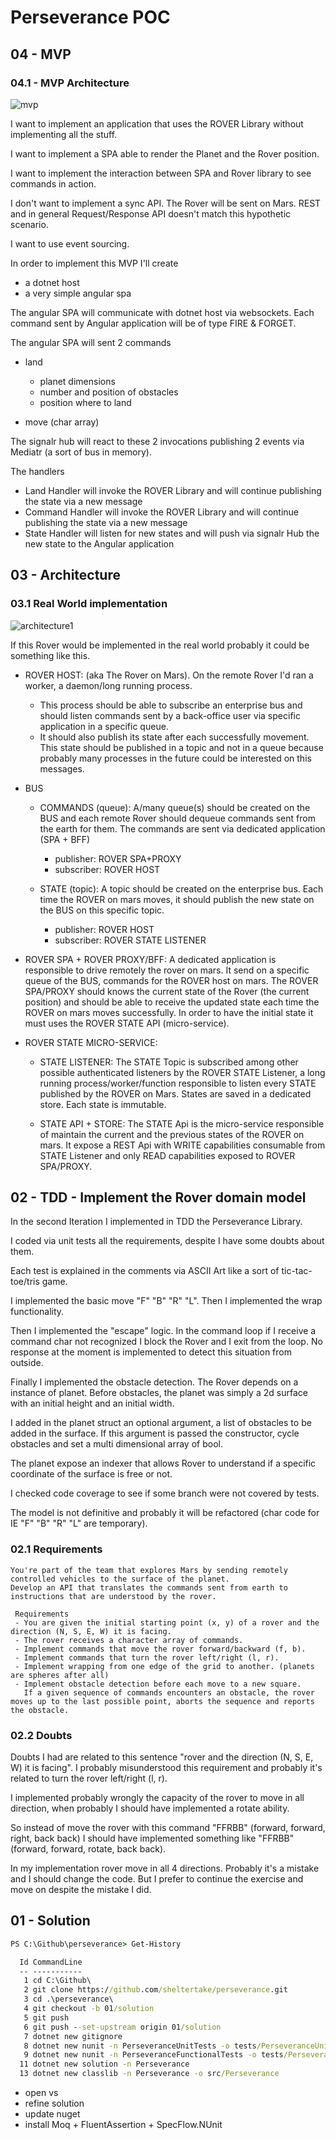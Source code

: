 # Perseverance POC

## 04 - MVP

### 04.1 - MVP Architecture

![mvp](./docs/mvp.png)

I want to implement an application that uses the ROVER Library without implementing all the stuff.

I want to implement a SPA able to render the Planet and the Rover position.

I want to implement the interaction between SPA and Rover library to see commands in action.

I don't want to implement a sync API. The Rover will be sent on Mars. REST and in general Request/Response API doesn't match this hypothetic scenario.

I want to use event sourcing.

In order to implement this MVP I'll create 
 - a dotnet host 
 - a very simple angular spa

The angular SPA will communicate with dotnet host via websockets.
Each command sent by Angular application will be of type FIRE & FORGET.

The angular SPA will sent 2 commands
 - land 
   - planet dimensions
   - number and position of obstacles
   - position where to land


 - move (char array)

The signalr hub will react to these 2 invocations publishing 2 events via Mediatr (a sort of bus in memory).

The handlers
 - Land Handler will invoke the ROVER Library and will continue publishing the state via a new message
 - Command Handler will invoke the ROVER Library and will continue publishing the state via a new message
 - State Handler will listen for new states and will push via signalr Hub the new state to the Angular application


## 03 - Architecture

### 03.1 Real World implementation

![architecture1](./docs/architecture.png)

If this Rover would be implemented in the real world probably it could be something like this.

- ROVER HOST: (aka The Rover on Mars). On the remote Rover I'd ran a worker, a daemon/long running process. 
   - This process should be able to subscribe an enterprise bus and should listen commands sent by a back-office user via specific application in a specific queue.
   - It should also publish its state after each successfully movement. This state should be published in a topic and not in a queue because probably many processes in the future could be interested on this messages.

- BUS 
  - COMMANDS (queue): A/many queue(s) should be created on the BUS and each remote Rover should dequeue commands sent from the earth for them. The commands are sent via dedicated application (SPA + BFF)
    - publisher: ROVER SPA+PROXY
    - subscriber: ROVER HOST


  - STATE (topic): A topic should be created on the enterprise bus. Each time the ROVER on mars moves, it should publish the new state on the BUS on this specific topic. 
    - publisher: ROVER HOST
    - subscriber: ROVER STATE LISTENER

- ROVER SPA + ROVER PROXY/BFF: A dedicated application is responsible to drive remotely the rover on mars. It send on a specific queue of the BUS, commands for the ROVER host on mars. The ROVER SPA/PROXY should knows the current state of the Rover (the current position) and should be able to receive the updated state each time the ROVER on mars moves successfully. In order to have the initial state it must uses the ROVER STATE API (micro-service).  

- ROVER STATE MICRO-SERVICE:
  - STATE LISTENER: The STATE Topic is subscribed among other possible authenticated listeners by the ROVER STATE Listener, a long running process/worker/function responsible to listen every STATE published by the ROVER on Mars. States are saved in a dedicated store. Each state is immutable.

  - STATE API + STORE: The STATE Api is the micro-service responsible of maintain the current and the previous states of the ROVER on mars. It expose a REST Api with WRITE capabilities consumable from STATE Listener and only READ capabilities exposed to ROVER SPA/PROXY.
## 02 - TDD - Implement the Rover domain model

In  the second Iteration I implemented in TDD the Perseverance Library.

I coded via unit tests all the requirements, despite I have some doubts about them.

Each test is explained in the comments via ASCII Art like a sort of tic-tac-toe/tris game.

I implemented the basic move "F" "B" "R" "L". Then I implemented the wrap functionality. 

Then I implemented the "escape" logic. In the command loop if I receive a command char not recognized I block the Rover and I exit from the loop. No response at the moment is implemented to detect this situation from outside.

Finally I implemented the obstacle detection. The Rover depends on a instance of planet. Before obstacles, the planet was simply a 2d surface with an initial height and an initial width.

I added in the planet struct an optional argument, a list of obstacles to be added in the surface. If this argument is passed the constructor, cycle obstacles and set a multi dimensional array of bool.

The planet expose an indexer that allows Rover to understand if a specific coordinate of the surface is free or not.

I checked code coverage to see if some branch were not covered by tests.

The model is not definitive and probably it will be refactored (char code for IE "F" "B" "R" "L" are temporary).
### 02.1 Requirements

```text
You're part of the team that explores Mars by sending remotely controlled vehicles to the surface of the planet.
Develop an API that translates the commands sent from earth to instructions that are understood by the rover.

 Requirements
 - You are given the initial starting point (x, y) of a rover and the direction (N, S, E, W) it is facing.
 - The rover receives a character array of commands.
 - Implement commands that move the rover forward/backward (f, b).
 - Implement commands that turn the rover left/right (l, r).
 - Implement wrapping from one edge of the grid to another. (planets are spheres after all)
 - Implement obstacle detection before each move to a new square.
   If a given sequence of commands encounters an obstacle, the rover moves up to the last possible point, aborts the sequence and reports the obstacle.
```
### 02.2 Doubts

Doubts I had are related to this sentence "rover and the direction (N, S, E, W) it is facing". I probably misunderstood this requirement and probably it's related to turn the rover left/right (l, r).

I implemented probably wrongly the capacity of the rover to move in all direction, when probably I should have implemented a rotate ability.

So instead of move the rover with this command "FFRBB" (forward, forward, right, back back) I should have implemented something like "FFRBB" (forward, forward, rotate, back back).

In my implementation rover move in all 4 directions. Probably it's a mistake and I should change the code. But I prefer to continue the exercise and move on despite the mistake I did.

## 01 - Solution

```cmd
PS C:\Github\perseverance> Get-History

  Id CommandLine
  -- -----------
   1 cd C:\Github\
   2 git clone https://github.com/sheltertake/perseverance.git
   3 cd .\perseverance\
   4 git checkout -b 01/solution
   5 git push
   6 git push --set-upstream origin 01/solution
   7 dotnet new gitignore
   8 dotnet new nunit -n PerseveranceUnitTests -o tests/PerseveranceUnitTests
   9 dotnet new nunit -n PerseveranceFunctionalTests -o tests/PerseveranceFunctionalTests
  11 dotnet new solution -n Perseverance
  13 dotnet new classlib -n Perseverance -o src/Perseverance

```

 - open vs
 - refine solution
 - update nuget
 - install Moq + FluentAssertion + SpecFlow.NUnit